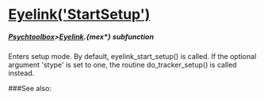 # [Eyelink('StartSetup')](Eyelink-StartSetup) 
##### [Psychtoolbox](Psychtoolbox)>[Eyelink](Eyelink).{mex*} subfunction


Enters setup mode. By default, eyelink\_start\_setup() is called. If the optional  
argument 'stype' is set to one, the routine do\_tracker\_setup() is called  
instead.  
  


###See also:

